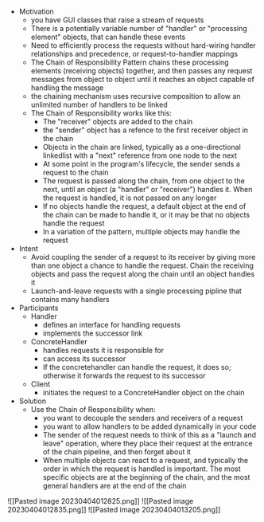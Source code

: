 - Motivation
	- you have GUI classes that raise a stream of requests
	- There is a potentially variable number of "handler" or "processing element" objects, that can handle these events
	- Need to efficiently process the requests without hard-wiring handler relationships and precedence, or request-to-handler mappings
	- The Chain of Responsibility Pattern chains these processing elements (receiving objects) together, and then passes any request messages from object to object until it reaches an object capable of handling the message
	- the chaining mechanism uses recursive composition to allow an unlimited number of handlers to be linked
	- The Chain of Responsibility works like this:
		- The "receiver" objects are added to the chain
		- the "sender" object has a refence to the first receiver object in the chain
		- Objects in the chain are linked, typically as a one-directional linkedlist with a "next" reference from one node to the next
		- At some point in the program's lifecycle, the sender sends a request to the chain
		- The request is passed along the chain, from one object to the next, until an object (a "handler" or "receiver") handles it. When the request is handled, it is not passed on any longer
		- If no objects handle the request, a default object at the end of the chain can be made to handle it, or it may be that no objects handle the request
		- In a variation of the pattern, multiple objects may handle the request
- Intent
	- Avoid coupling the sender of a request to its receiver by giving more than one object a chance to handle the request. Chain the receiving objects and pass the request along the chain until an object handles it
	- Launch-and-leave requests with a single processing pipline that contains many handlers
- Participants
	- Handler
		- defines an interface for handling requests
		- implements the successor link
	- ConcreteHandler
		- handles requests it is responsible for
		- can access its successor
		- If the concretehandler can handle the request, it does so; otherwise it forwards the request to its successor
	- Client
		- initiates the request to a ConcreteHandler object on the chain
- Solution
	- Use the Chain of Responsibility when:
		- you want to decouple the senders and receivers of a request
		- you want to allow handlers to be added dynamically in your code
		- The sender of the request needs to think of this as a "launch and leave" operation, where they place their request at the entrance of the chain pipeline, and then forget about it
		- When multiple objects can react to a request, and typically the order in which the request is handled is important. The most specific objects are at the beginning of the chain, and the most general handlers are at the end of the chain

![[Pasted image 20230404012825.png]]
![[Pasted image 20230404012835.png]]
![[Pasted image 20230404013205.png]]